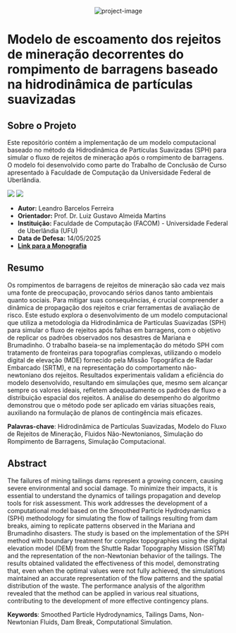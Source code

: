 <p align="center"><img src="https://socialify.git.ci/leandro-barcelos/SPH-TailingsDamFailure/image?font=Inter&amp;language=1&amp;name=1&amp;owner=1&amp;pattern=Solid&amp;theme=Dark" alt="project-image"></p>

# Modelo de escoamento dos rejeitos de mineração decorrentes do rompimento de barragens baseado na hidrodinâmica de partículas suavizadas

## Sobre o Projeto

Este repositório contém a implementação de um modelo computacional baseado no método da Hidrodinâmica de Partículas Suavizadas (SPH) para simular o fluxo de rejeitos de mineração após o rompimento de barragens. O modelo foi desenvolvido como parte do Trabalho de Conclusão de Curso apresentado à Faculdade de Computação da Universidade Federal de Uberlândia.

![](https://github.com/leandro-barcelos/SPH-TailingsDamFailure/blob/main/Assets/Recordings/brumadinho.gif)
![](https://github.com/leandro-barcelos/SPH-TailingsDamFailure/blob/main/Assets/Recordings/mariana.gif)

* **Autor:** Leandro Barcelos Ferreira
* **Orientador:** Prof. Dr. Luiz Gustavo Almeida Martins
* **Instituição:** Faculdade de Computação (FACOM) - Universidade Federal de Uberlândia (UFU)
* **Data de Defesa:** 14/05/2025
* [**Link para a Monografia**](https://repositorio.ufu.br/handle/123456789/45905)

## Resumo

Os rompimentos de barragens de rejeitos de mineração são cada vez mais uma fonte de preocupação, provocando sérios danos tanto ambientais quanto sociais. Para mitigar suas consequências, é crucial compreender a dinâmica de propagação dos rejeitos e criar ferramentas de avaliação de risco. Este estudo explora o desenvolvimento de um modelo computacional que utiliza a metodologia da Hidrodinâmica de Partículas Suavizadas (SPH) para simular o fluxo de rejeitos após falhas em barragens, com o objetivo de replicar os padrões observados nos desastres de Mariana e Brumadinho. O trabalho baseia-se na implementação do método SPH com tratamento de fronteiras para topografias complexas, utilizando o modelo digital de elevação (MDE) fornecido pela Missão Topográfica de Radar Embarcado (SRTM), e na representação do comportamento não-newtoniano dos rejeitos. Resultados experimentais validam a eficiência do modelo desenvolvido, resultando em simulações que, mesmo sem alcançar sempre os valores ideais, refletem adequadamente os padrões de fluxo e a distribuição espacial dos rejeitos. A análise do desempenho do algoritmo demonstrou que o método pode ser aplicado em várias situações reais, auxiliando na formulação de planos de contingência mais eficazes.

**Palavras-chave**: Hidrodinâmica de Partículas Suavizadas, Modelo do Fluxo de Rejeitos de Mineração, Fluidos Não-Newtonianos, Simulação do Rompimento de Barragens, Simulação Computacional.

## Abstract

The failures of mining tailings dams represent a growing concern, causing severe environmental and social damage. To minimize their impacts, it is essential to understand the dynamics of tailings propagation and develop tools for risk assessment. This work addresses the development of a computational model based on the Smoothed Particle Hydrodynamics (SPH) methodology for simulating the flow of tailings resulting from dam breaks, aiming to replicate patterns observed in the Mariana and Brumadinho disasters. The study is based on the implementation of the SPH method with boundary treatment for complex topographies using the digital elevation model (DEM) from the Shuttle Radar Topography Mission (SRTM) and the representation of the non-Newtonian behavior of the tailings. The results obtained validated the effectiveness of this model, demonstrating that, even when the optimal values were not fully achieved, the simulations maintained an accurate representation of the flow patterns and the spatial distribution of the waste. The performance analysis of the algorithm revealed that the method can be applied in various real situations, contributing to the development of more effective contingency plans.

**Keywords**: Smoothed Particle Hydrodynamics, Tailings Dams, Non-Newtonian Fluids, Dam Break, Computational Simulation.
